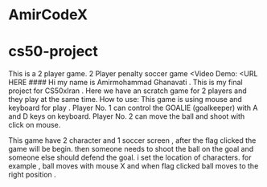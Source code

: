# AmirCodeX
# cs50-project
This is a 2 player game.
2 Player penalty soccer game
<Video Demo:  <URL HERE ####
 Hi my name is Amirmohammad Ghanavati . This is my final project for CS50xIran . Here we have an scratch game for 2 players and they play at the same time.
 How to use: This game is using mouse and keyboard for play .  Player No. 1 can control the GOALIE (goalkeeper) with A and D keys on keyboard. Player No. 2 can move the ball and shoot with click on mouse. 

This game have 2 character and 1 soccer screen , after the flag clicked the game will be begin. then someone needs to shoot the ball on the goal and someone else should defend the goal. i set the location of characters. for example , ball moves with mouse X and when flag clicked ball moves to the right position . 
